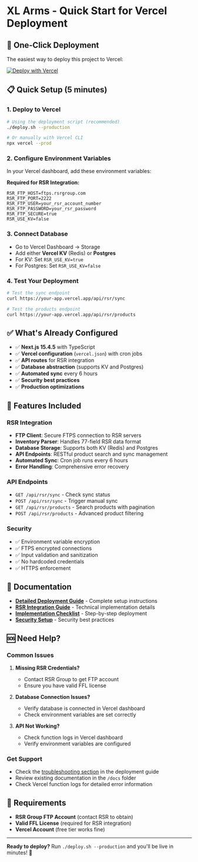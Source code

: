 # XL Arms - Quick Start for Vercel Deployment

## 🚀 One-Click Deployment

The easiest way to deploy this project to Vercel:

[![Deploy with Vercel](https://vercel.com/button)](https://vercel.com/new/clone?repository-url=https://github.com/WeBeCodin/XL-Arms)

## 📋 Quick Setup (5 minutes)

### 1. Deploy to Vercel
```bash
# Using the deployment script (recommended)
./deploy.sh --production

# Or manually with Vercel CLI
npx vercel --prod
```

### 2. Configure Environment Variables
In your Vercel dashboard, add these environment variables:

**Required for RSR Integration:**
```
RSR_FTP_HOST=ftps.rsrgroup.com
RSR_FTP_PORT=2222
RSR_FTP_USER=your_rsr_account_number
RSR_FTP_PASSWORD=your_rsr_password
RSR_FTP_SECURE=true
RSR_USE_KV=false
```

### 3. Connect Database
- Go to Vercel Dashboard → Storage
- Add either **Vercel KV** (Redis) or **Postgres**
- For KV: Set `RSR_USE_KV=true`
- For Postgres: Set `RSR_USE_KV=false`

### 4. Test Your Deployment
```bash
# Test the sync endpoint
curl https://your-app.vercel.app/api/rsr/sync

# Test the products endpoint
curl https://your-app.vercel.app/api/rsr/products
```

## ✅ What's Already Configured

- ✅ **Next.js 15.4.5** with TypeScript
- ✅ **Vercel configuration** (`vercel.json`) with cron jobs
- ✅ **API routes** for RSR integration
- ✅ **Database abstraction** (supports KV and Postgres)
- ✅ **Automated sync** every 6 hours
- ✅ **Security best practices**
- ✅ **Production optimizations**

## 🔧 Features Included

### RSR Integration
- **FTP Client**: Secure FTPS connection to RSR servers
- **Inventory Parser**: Handles 77-field RSR data format
- **Database Storage**: Supports both KV (Redis) and Postgres
- **API Endpoints**: RESTful product search and sync management
- **Automated Sync**: Cron job runs every 6 hours
- **Error Handling**: Comprehensive error recovery

### API Endpoints
- `GET /api/rsr/sync` - Check sync status
- `POST /api/rsr/sync` - Trigger manual sync
- `GET /api/rsr/products` - Search products with pagination
- `POST /api/rsr/products` - Advanced product filtering

### Security
- ✅ Environment variable encryption
- ✅ FTPS encrypted connections
- ✅ Input validation and sanitization
- ✅ No hardcoded credentials
- ✅ HTTPS enforcement

## 📖 Documentation

- [**Detailed Deployment Guide**](./VERCEL_DEPLOYMENT_GUIDE.md) - Complete setup instructions
- [**RSR Integration Guide**](./docs/RSR_FTP_INTEGRATION.md) - Technical implementation details
- [**Implementation Checklist**](./docs/IMPLEMENTATION_CHECKLIST.md) - Step-by-step deployment
- [**Security Setup**](./docs/SECURITY_SETUP.md) - Security best practices

## 🆘 Need Help?

### Common Issues

1. **Missing RSR Credentials?**
   - Contact RSR Group to get FTP account
   - Ensure you have valid FFL license

2. **Database Connection Issues?**
   - Verify database is connected in Vercel dashboard
   - Check environment variables are set correctly

3. **API Not Working?**
   - Check function logs in Vercel dashboard
   - Verify environment variables are configured

### Get Support
- Check the [troubleshooting section](./VERCEL_DEPLOYMENT_GUIDE.md#troubleshooting) in the deployment guide
- Review existing documentation in the `/docs` folder
- Check Vercel function logs for detailed error information

## 🎯 Requirements

- **RSR Group FTP Account** (contact RSR to obtain)
- **Valid FFL License** (required for RSR integration)
- **Vercel Account** (free tier works fine)

---

**Ready to deploy?** Run `./deploy.sh --production` and you'll be live in minutes! 🚀
